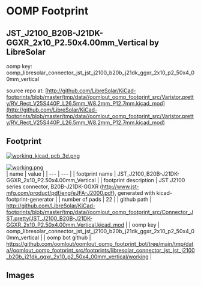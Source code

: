 # OOMP Footprint  
## JST_J2100_B20B-J21DK-GGXR_2x10_P2.50x4.00mm_Vertical  by LibreSolar  
  
oomp key: oomp_libresolar_connector_jst_jst_j2100_b20b_j21dk_ggxr_2x10_p2_50x4_00mm_vertical  
  
source repo at: [http://github.com/LibreSolar/KiCad-footprints/blob/master/tmp/data//oomlout_oomp_footprint_src/Varistor.pretty/RV_Rect_V25S440P_L26.5mm_W8.2mm_P12.7mm.kicad_mod](http://github.com/LibreSolar/KiCad-footprints/blob/master/tmp/data//oomlout_oomp_footprint_src/Varistor.pretty/RV_Rect_V25S440P_L26.5mm_W8.2mm_P12.7mm.kicad_mod)  
## Footprint  
  
[![working_kicad_pcb_3d.png](working_kicad_pcb_3d_600.png)](working_kicad_pcb_3d.png)  
  
[![working.png](working_600.png)](working.png)  
| name | value | 
| --- | --- | 
| footprint name | JST_J2100_B20B-J21DK-GGXR_2x10_P2.50x4.00mm_Vertical | 
| footprint description | JST J2100 series connector, B20B-J21DK-GGXR (http://www.jst-mfg.com/product/pdf/eng/eJFA-J2000.pdf), generated with kicad-footprint-generator | 
| number of pads | 22 | 
| github path | http://github.com/LibreSolar/KiCad-footprints/blob/master/tmp/data//oomlout_oomp_footprint_src/Connector_JST.pretty/JST_J2100_B20B-J21DK-GGXR_2x10_P2.50x4.00mm_Vertical.kicad_mod | 
| oomp key | oomp_libresolar_connector_jst_jst_j2100_b20b_j21dk_ggxr_2x10_p2_50x4_00mm_vertical | 
| oomp bot github | https://github.com/oomlout/oomlout_oomp_footprint_bot/tree/main/tmp/data//oomlout_oomp_footprint_src/footprints/libresolar_connector_jst_jst_j2100_b20b_j21dk_ggxr_2x10_p2_50x4_00mm_vertical/working | 
## Images  
